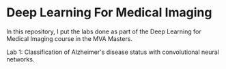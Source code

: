 # Deep Learning For Medical Imaging

In this repository, I put the labs done as part of the Deep Learning for Medical Imaging course in the MVA Masters.

Lab 1: Classification of Alzheimer's disease status with convolutional neural networks.
